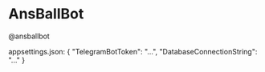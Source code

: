 # AnsBallBot
@ansballbot

appsettings.json:
{
  "TelegramBotToken": "...",
  "DatabaseConnectionString": "..."
}
